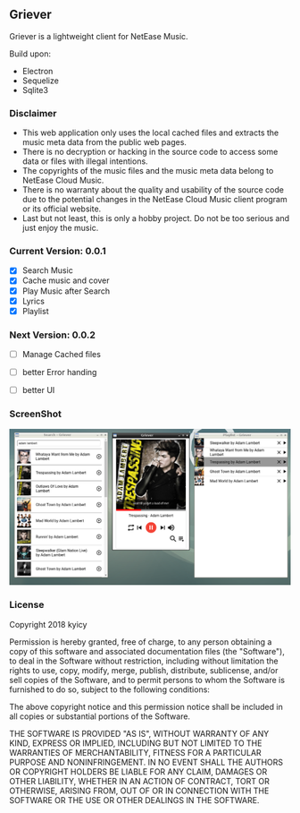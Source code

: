 ## Griever

Griever is a lightweight client for NetEase Music. 

Build upon:
- Electron
- Sequelize
- Sqlite3

### Disclaimer

- This web application only uses the local cached files and extracts the music meta data from the public web pages.
- There is no decryption or hacking in the source code to access some data or files with illegal intentions. 
- The copyrights of the music files and the music meta data belong to NetEase Cloud Music.
- There is no warranty about the quality and usability of the source code due to the potential changes in the NetEase Cloud Music client program or its official website.
- Last but not least, this is only a hobby project. Do not be too serious and just enjoy the music.  

### Current Version: 0.0.1
- [x] Search Music
- [x] Cache music and cover
- [x] Play Music after Search
- [x] Lyrics
- [x] Playlist

### Next Version: 0.0.2
- [ ] Manage Cached files
- [ ] better Error handing
- [ ] better UI


### ScreenShot
![ScreenShot](images/version-0.0.2.png)

### License
Copyright 2018 kyicy

Permission is hereby granted, free of charge, to any person obtaining a copy of this software and associated documentation files (the "Software"), to deal in the Software without restriction, including without limitation the rights to use, copy, modify, merge, publish, distribute, sublicense, and/or sell copies of the Software, and to permit persons to whom the Software is furnished to do so, subject to the following conditions:

The above copyright notice and this permission notice shall be included in all copies or substantial portions of the Software.

THE SOFTWARE IS PROVIDED "AS IS", WITHOUT WARRANTY OF ANY KIND, EXPRESS OR IMPLIED, INCLUDING BUT NOT LIMITED TO THE WARRANTIES OF MERCHANTABILITY, FITNESS FOR A PARTICULAR PURPOSE AND NONINFRINGEMENT. IN NO EVENT SHALL THE AUTHORS OR COPYRIGHT HOLDERS BE LIABLE FOR ANY CLAIM, DAMAGES OR OTHER LIABILITY, WHETHER IN AN ACTION OF CONTRACT, TORT OR OTHERWISE, ARISING FROM, OUT OF OR IN CONNECTION WITH THE SOFTWARE OR THE USE OR OTHER DEALINGS IN THE SOFTWARE.
